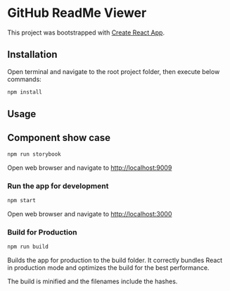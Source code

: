 # GitHub ReadMe Viewer

This project was bootstrapped with [Create React App](https://github.com/facebook/create-react-app).

## Installation

Open terminal and navigate to the root project folder, then execute below commands:

```bash
npm install
```

## Usage

## Component show case

```bash
npm run storybook
```

Open web browser and navigate to [http://localhost:9009](http://localhost:9009)

### Run the app for development

```bash
npm start
```

Open web browser and navigate to [http://localhost:3000](http://localhost:3000)

### Build for Production

```bash
npm run build
```

Builds the app for production to the build folder.
It correctly bundles React in production mode and optimizes the build for the best performance.

The build is minified and the filenames include the hashes.
